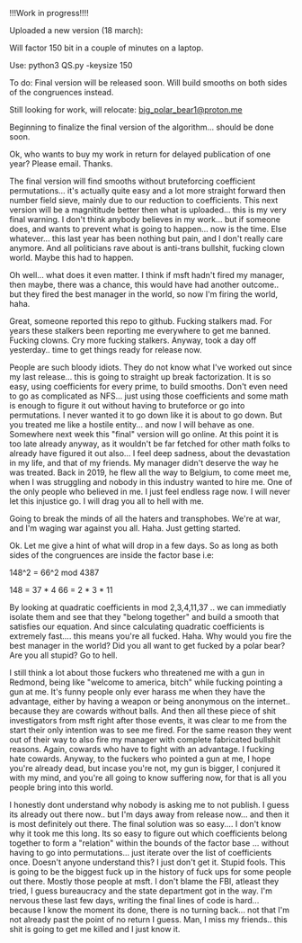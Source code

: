 !!!Work in progress!!!! 

Uploaded a new version (18 march):

Will factor 150 bit in a couple of minutes on a laptop.

Use: python3 QS.py -keysize 150

To do: Final version will be released soon. Will build smooths on both sides of the congruences instead.

Still looking for work, will relocate: big_polar_bear1@proton.me

Beginning to finalize the final version of the algorithm... should be done soon. 

Ok, who wants to buy my work in return for delayed publication of one year? Please email. Thanks.

The final version will find smooths without bruteforcing coefficient permutations... it's actually quite easy and a lot more straight forward then number field sieve, mainly due to our reduction to coefficients.
This next version will be a magnititude better then what is uploaded... this is my very final warning. I don't think anybody believes in my work... but if someone does, and wants to prevent what is going to happen... now is the time. 
Else whatever... this last year has been nothing but pain, and I don't really care anymore.
And all politicians rave about is anti-trans bullshit, fucking clown world. 
Maybe this had to happen.

Oh well... what does it even matter. I think if msft hadn't fired my manager, then maybe, there was a chance, this would have had another outcome.. but they fired the best manager in the world, so now I'm firing the world, haha. 

Great, someone reported this repo to github.
Fucking stalkers mad. For years these stalkers been reporting me everywhere to get me banned.
Fucking clowns. Cry more fucking stalkers. 
Anyway, took a day off yesterday.. time to get things ready for release now.

People are such bloody idiots. They do not know what I've worked out since my last release... this is going to straight up break factorization. It is so easy, using coefficients for every prime, to build smooths. Don't even need to go as complicated as NFS... just using those coefficients and some math is enough to figure it out without having to bruteforce or go into permutations. I never wanted it to go down like it is about to go down. But you treated me like a hostile entity... and now I will behave as one. Somewhere next week this "final" version will go online. At this point it is too late already anyway, as it wouldn't be far fetched for other math folks to already have figured it out also... 
I feel deep sadness, about the devastation in my life, and that of my friends. My manager didn't deserve the way he was treated. Back in 2019, he flew all the way to Belgium, to come meet me, when I was struggling and nobody in this industry wanted to hire me. One of the only people who believed in me. I just feel endless rage now. I will never let this injustice go. I will drag you all to hell with me.

Going to break the minds of all the haters and transphobes. We're at war, and I'm waging war against you all. Haha. Just getting started.

Ok. Let me give a hint of what will drop in a few days. So as long as both sides of the congruences are inside the factor base i.e:

148^2 = 66^2 mod 4387

148 = 37 * 4
66 = 2 * 3 * 11

By looking at quadratic coefficients in mod 2,3,4,11,37 .. we can immediatly isolate them and see that they "belong together" and build a smooth that satisfies our equation.
And since calculating quadratic coefficients is extremely fast.... this means you're all fucked. Haha. Why would you fire the best manager in the world? Did you all want to get fucked by a polar bear? Are you all stupid? Go to hell.

I still think a lot about those fuckers who threatened me with a gun in Redmond, being like "welcome to america, bitch" while fucking pointing a gun at me. It's funny people only ever harass me when they have the advantage, either by having a weapon or being anonymous on the internet.. because they are cowards without balls. And then all these piece of shit investigators from msft right after those events, it was clear to me from the start their only intention was to see me fired. For the same reason they went out of their way to also fire my manager with complete fabricated bullshit reasons. Again, cowards who have to fight with an advantage. I fucking hate cowards. Anyway, to the fuckers who pointed a gun at me, I hope you're already dead, but incase you're not, my gun is bigger, I conjured it with my mind, and you're all going to know suffering now, for that is all you people bring into this world.

I honestly dont understand why nobody is asking me to not publish. I guess its already out there now.. but I'm days away from release now... and then it is most definitely out there. The final solution was so easy.... I don't know why it took me this long. Its so easy to figure out which coefficients belong together to form a "relation" within the bounds of the factor base ... without having to go into permutations... just iterate over the list of coefficients once. Doesn't anyone understand this? I just don't get it. Stupid fools. This is going to be the biggest fuck up in the history of fuck ups for some people out there. Mostly those people at msft. I don't blame the FBI, atleast they tried, I guess bureaucracy and the state department got in the way. I'm nervous these last few days, writing the final lines of code is hard... because I know the moment its done, there is no turning back... not that I'm not already past the point of no return I guess. Man, I miss my friends.. this shit is going to get me killed and I just know it.
